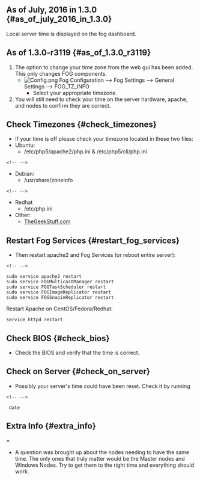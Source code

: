 ## As of July, 2016 in 1.3.0 {#as_of_july_2016_in_1.3.0}

Local server time is displayed on the fog dashboard.

## As of 1.3.0-r3119 {#as_of_1.3.0_r3119}

1.  The option to change your time zone from the web gui has been added.
    This only changes FOG components.
    -   ![](Config.png "Config.png") Fog Configuration \--\> Fog
        Settings \--\> General Settings \--\> FOG_TZ_INFO
        -   Select your appropriate timezone.
2.  You will still need to check your time on the server hardware,
    apache, and nodes to confirm they are correct.

## Check Timezones {#check_timezones}

-   If your time is off please check your timezone located in these two
    files:
-   Ubuntu:
    -   /etc/php5/apache2/php.ini & /etc/php5/cli/php.ini

```{=html}
<!-- -->
```
-   Debian:
    -   /usr/share/zoneinfo

```{=html}
<!-- -->
```
-   Redhat
    -    /etc/php.ini 
-   Other:
    -   [TheGeekStuff.com](http://www.thegeekstuff.com/2010/09/change-timezone-in-linux/)

## Restart Fog Services {#restart_fog_services}

-   Then restart apache2 and Fog Services (or reboot entire server):

```{=html}
<!-- -->
```
    sudo service apache2 restart    
    sudo service FOGMulticastManager restart
    sudo service FOGTaskScheduler restart
    sudo service FOGImageReplicator restart
    sudo service FOGSnapinReplicator restart

Restart Apache on CentOS/Fedora/Redhat:

    service httpd restart

## Check BIOS {#check_bios}

-   Check the BIOS and verify that the time is correct.

## Check on Server {#check_on_server}

-   Possibly your server\'s time could have been reset. Check it by
    running

```{=html}
<!-- -->
```
     date 

## Extra Info {#extra_info}

=

-   A question was brought up about the nodes needing to have the same
    time. The only ones that truly matter would be the Master nodes and
    Windows Nodes. Try to get them to the right time and everything
    should work.
